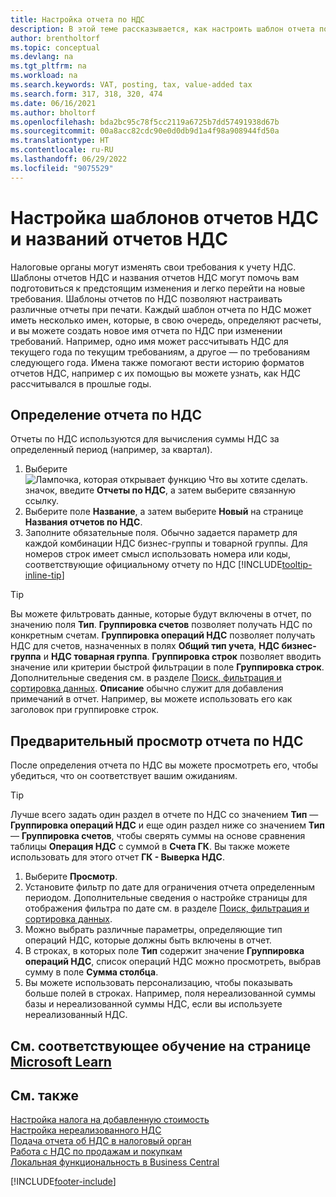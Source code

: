 ```yaml
---
title: Настройка отчета по НДС
description: В этой теме рассказывается, как настроить шаблон отчета по НДС и названия отчетов по НДС в соответствии с меняющимися требованиями налоговых органов.
author: brentholtorf
ms.topic: conceptual
ms.devlang: na
ms.tgt_pltfrm: na
ms.workload: na
ms.search.keywords: VAT, posting, tax, value-added tax
ms.search.form: 317, 318, 320, 474
ms.date: 06/16/2021
ms.author: bholtorf
ms.openlocfilehash: bda2bc95c78f5cc2119a6725b7dd57491938d67b
ms.sourcegitcommit: 00a8acc82cdc90e0d0db9d1a4f98a908944fd50a
ms.translationtype: HT
ms.contentlocale: ru-RU
ms.lasthandoff: 06/29/2022
ms.locfileid: "9075529"
---
```

# <a name="set-up-vat-statement-templates-and-vat-statement-names"></a>Настройка шаблонов отчетов НДС и названий отчетов НДС

Налоговые органы могут изменять свои требования к учету НДС. Шаблоны отчетов НДС и названия отчетов НДС могут помочь вам подготовиться к предстоящим изменения и легко перейти на новые требования. Шаблоны отчетов по НДС позволяют настраивать различные отчеты при печати. Каждый шаблон отчета по НДС может иметь несколько имен, которые, в свою очередь, определяют расчеты, и вы можете создать новое имя отчета по НДС при изменении требований. Например, одно имя может рассчитывать НДС для текущего года по текущим требованиям, а другое — по требованиям следующего года. Имена также помогают вести историю форматов отчетов НДС, например с их помощью вы можете узнать, как НДС рассчитывался в прошлые годы.

## <a name="to-define-a-vat-statement"></a>Определение отчета по НДС

Отчеты по НДС используются для вычисления суммы НДС за определенный период (например, за квартал).

1. Выберите ![Лампочка, которая открывает функцию Что вы хотите сделать.](media/ui-search/search_small.png "Что вы хотите сделать") значок, введите **Отчеты по НДС**, а затем выберите связанную ссылку.  
2. Выберите поле **Название**, а затем выберите **Новый** на странице **Названия отчетов по НДС**.
3. Заполните обязательные поля. Обычно задается параметр для каждой комбинации НДС бизнес-группы и товарной группы. Для номеров строк имеет смысл использовать номера или коды, соответствующие официальному отчету по НДС [!INCLUDE[tooltip-inline-tip](includes/tooltip-inline-tip_md.md)]  

> [!Tip]
> Вы можете фильтровать данные, которые будут включены в отчет, по значению поля **Тип**. **Группировка счетов** позволяет получать НДС по конкретным счетам.
**Группировка операций НДС** позволяет получать НДС для счетов, назначенных в полях **Общий тип учета**, **НДС бизнес-группа** и **НДС товарная группа**. **Группировка строк** позволяет вводить значение или критерии быстрой фильтрации в поле **Группировка строк**. Дополнительные сведения см. в разделе [Поиск, фильтрация и сортировка данных](ui-enter-criteria-filters.md). **Описание** обычно служит для добавления примечаний в отчет. Например, вы можете использовать его как заголовок при группировке строк.

## <a name="to-preview-the-vat-statement"></a>Предварительный просмотр отчета по НДС

После определения отчета по НДС вы можете просмотреть его, чтобы убедиться, что он соответствует вашим ожиданиям.
> [!Tip]
> Лучше всего задать один раздел в отчете по НДС со значением **Тип** — **Группировка операций НДС** и еще один раздел ниже со значением **Тип** — **Группировка счетов**, чтобы сверять суммы на основе сравнения таблицы **Операция НДС** с суммой в **Счета ГК**. Вы также можете использовать для этого отчет **ГК - Выверка НДС**.

1. Выберите **Просмотр**.
2. Установите фильтр по дате для ограничения отчета определенным периодом. Дополнительные сведения о настройке страницы для отображения фильтра по дате см. в разделе [Поиск, фильтрация и сортировка данных](ui-enter-criteria-filters.md).
3. Можно выбрать различные параметры, определяющие тип операций НДС, которые должны быть включены в отчет.
4. В строках, в которых поле **Тип** содержит значение **Группировка операций НДС**, список операций НДС можно просмотреть, выбрав сумму в поле **Сумма столбца**.
5. Вы можете использовать персонализацию, чтобы показывать больше полей в строках. Например, поля нереализованной суммы базы и нереализованной суммы НДС, если вы используете нереализованный НДС.

## <a name="see-related-training-at-microsoft-learn"></a>См. соответствующее обучение на странице [Microsoft Learn](/learn/paths/process-vat-dynamics-365-business-central/)

## <a name="see-also"></a>См. также

[Настройка налога на добавленную стоимость](finance-setup-vat.md)  
[Настройка нереализованного НДС](finance-setup-unrealized-vat.md)  
[Подача отчета об НДС в налоговый орган](finance-how-report-vat.md)  
[Работа с НДС по продажам и покупкам](finance-work-with-vat.md)  
[Локальная функциональность в Business Central](about-localization.md)


[!INCLUDE[footer-include](includes/footer-banner.md)]